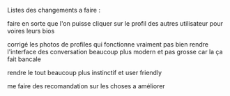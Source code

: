 Listes des changements a faire :

faire en sorte que l'on puisse cliquer sur le profil des autres utilisateur pour voires leurs bios 

corrigé les photos de profiles qui fonctionne vraiment pas bien rendre l'interface des conversation beaucoup plus modern et pas grosse car la ça fait bancale

rendre le tout beaucoup plus instinctif et user friendly 

me faire des recomandation sur les choses a améliorer 